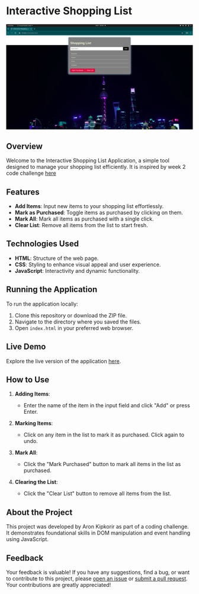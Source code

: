 # Interactive Shopping List 

![Shopping List Screenshot](/Screenshot%20from%202024-07-07%2000-46-45.png)

## Overview

Welcome to the Interactive Shopping List Application, a simple tool designed to manage your shopping list efficiently. It is inspired by week 2 code challenge [here](https://moringa.instructure.com/courses/777/assignments/56015?module_item_id=122034)

## Features

- **Add Items**: Input new items to your shopping list effortlessly.
- **Mark as Purchased**: Toggle items as purchased by clicking on them.
- **Mark All**: Mark all items as purchased with a single click.
- **Clear List**: Remove all items from the list to start fresh.

## Technologies Used

- **HTML**: Structure of the web page.
- **CSS**: Styling to enhance visual appeal and user experience.
- **JavaScript**: Interactivity and dynamic functionality.

## Running the Application

To run the application locally:
1. Clone this repository or download the ZIP file.
2. Navigate to the directory where you saved the files.
3. Open `index.html` in your preferred web browser.

## Live Demo

Explore the live version of the application [here](https://kipkorira.github.io/code-challenge-2/).

## How to Use

1. **Adding Items**:
   - Enter the name of the item in the input field and click "Add" or press Enter.
   
2. **Marking Items**:
   - Click on any item in the list to mark it as purchased. Click again to undo.

3. **Mark All**:
   - Click the "Mark Purchased" button to mark all items in the list as purchased.

4. **Clearing the List**:
   - Click the "Clear List" button to remove all items from the list.

## About the Project

This project was developed by Aron Kipkorir as part of a coding challenge. It demonstrates foundational skills in DOM manipulation and event handling using JavaScript. 

## Feedback

Your feedback is valuable! If you have any suggestions, find a bug, or want to contribute to this project, please [open an issue](https://github.com/kipkorira/code-challenge-2/issues) or [submit a pull request](https://github.com/kipkorira/code-challenge-2/pulls). Your contributions are greatly appreciated!
